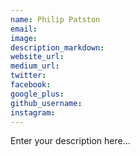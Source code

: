 ```yaml
---
name: Philip Patston
email:
image:
description_markdown:
website_url:
medium_url:
twitter:
facebook:
google_plus:
github_username:
instagram:
---
```


Enter your description here...
